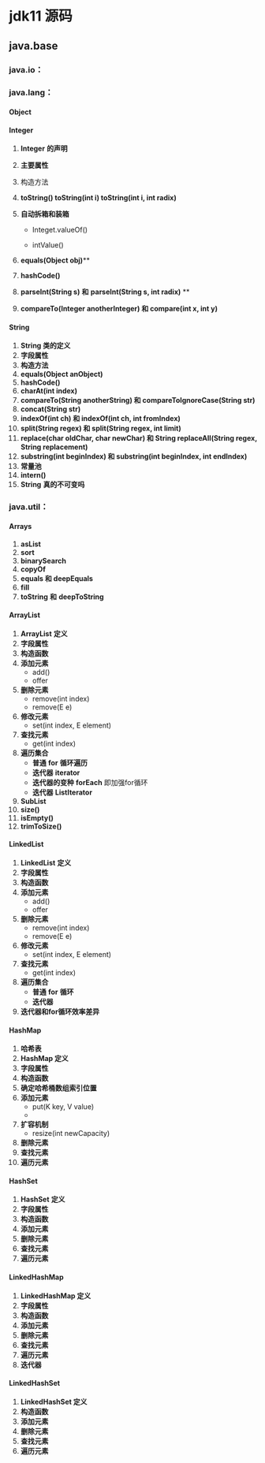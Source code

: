 # jdk11 源码
##  java.base



### java.io：



### java.lang：

#### Object 



#### Integer

1. **Integer** **的声明**

2. **主要属性**

3. 构造方法

4. **toString() toString(int i) toString(int i, int radix)**

5. **自动拆箱和装箱**

   - Integet.valueOf()

   - intValue()

6. **equals(Object obj)****

7. **hashCode()**

8. **parseInt(String s)** **和** **parseInt(String s, int radix)** **

9. **compareTo(Integer anotherInteger) 和 compare(int x, int y)**



#### String

1.  **String 类的定义**
2.  **字段属性**
3.  **构造⽅法**
4.  **equals(Object anObject)** 
5.  **hashCode()**
6.  **charAt(int index)**
7.  **compareTo(String anotherString) 和 compareToIgnoreCase(String str)** 
8.  **concat(String str)** 
9.  **indexOf(int ch) 和 indexOf(int ch, int fromIndex)**
10.  **split(String regex) 和 split(String regex, int limit)**
11.  **replace(char oldChar, char newChar) 和 String replaceAll(String regex, String replacement)**
12.  **substring(int beginIndex)  和 substring(int beginIndex, int endIndex)**
13.  **常量池**
14.  **intern()** 
15.  **String** **真的不可变吗**



### java.util：

#### Arrays

1. **asList**
2. **sort**
3. **binarySearch**
4. **copyOf**
5. **equals 和 deepEquals**
6. **fill**
7. **toString** **和** **deepToString**



#### ArrayList

1. **ArrayList** **定义**
2. **字段属性**
3. **构造函数**
4. **添加元素**
   - add()
   - offer
5. **删除元素**
   - remove(int index)
   - remove(E e)
6. **修改元素**
   - set(int index, E element) 
7. **查找元素**
   - get(int index)
8. **遍历集合**
   - **普通** **for** **循环遍历**
   - **迭代器** **iterator**
   - **迭代器的变种** **forEach** 即加强for循环
   - **迭代器** **ListIterator**
9. **SubList**
10. **size()**
11. **isEmpty()**
12. **trimToSize()**



#### LinkedList

1. **LinkedList** **定义**
2. **字段属性**
3. **构造函数**
4. **添加元素**
   - add()
   - offer
5. **删除元素**
   - remove(int index)
   - remove(E e)
6. **修改元素**
   - set(int index, E element) 
7. **查找元素**
   - get(int index)
8. **遍历集合**
   - **普通** **for** **循环**
   - **迭代器**
9. **迭代器和for循环效率差异**



#### HashMap

1. **哈希表**
2. **HashMap 定义**
3. **字段属性**
4. **构造函数**
5. **确定哈希桶数组索引位置**
6. **添加元素**
   - put(K key, V value) 
   - 
7. **扩容机制**
   - resize(int newCapacity)
8. **删除元素**
9. **查找元素**
10. **遍历元素**



#### HashSet

1. **HashSet** **定义**
2. **字段属性**
3. **构造函数**
4. **添加元素**
5. **删除元素**
6. **查找元素**
7. **遍历元素**



#### LinkedHashMap

1. **LinkedHashMap 定义**
2. **字段属性**
3. **构造函数**
4. **添加元素**
5. **删除元素**
6. **查找元素**
7. **遍历元素**
8. **迭代器**



#### LinkedHashSet

1. **LinkedHashSet 定义**
2. **构造函数**
3. **添加元素**
4. **删除元素**
5. **查找元素**
6. **遍历元素**